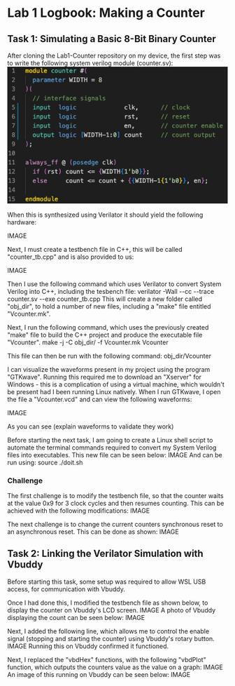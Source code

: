 # Lab 1 Logbook: Making a Counter

## Task 1: Simulating a Basic 8-Bit Binary Counter

After cloning the Lab1-Counter repository on my device, the first step was to write the following system verilog module (counter.sv):
![alt text](images/LBcountersv.png)


When this is synthesized using Verilator it should yield the following hardware:

IMAGE

Next, I must create a testbench file in C++, this will be called "counter_tb.cpp" and is also provided to us:

IMAGE

Then I use the following command which uses Verilator to convert System Verilog into C++, including the tesbench file:
  verilator -Wall --cc --trace counter.sv --exe counter_tb.cpp
This will create a new folder called "obj_dir", to hold a number of new files, including a "make" file entitled "Vcounter.mk".

Next, I run the following command, which uses the previously created "make" file to build the C++ project and produce the executable file "Vcounter".
  make -j -C obj_dir/ -f Vcounter.mk Vcounter

This file can then be run with the following command:
  obj_dir/Vcounter

I can visualize the waveforms present in my project using the program "GTKwave".
Running this required me to download an "Xserver" for Windows - this is a complication of using a virtual machine, which wouldn't be present had I been running Linux natively.
When I run GTKwave, I open the file a "Vcounter.vcd" and can view the following waveforms:

IMAGE

As you can see (explain waveforms to validate they work)

Before starting the next task, I am going to create a Linux shell script to automate the terminal commands required to convert my System Verilog files into executables.
This new file can be seen below:
  IMAGE
And can be run using:
  source ./doit.sh

### Challenge
The first challenge is to modify the testbench file, so that the counter waits at the value 0x9 for 3 clock cycles and then resumes counting.
This can be achieved with the following modifications:
  IMAGE

The next challenge is to change the current counters synchronous reset to an asynchronous reset.
This can be done as shown:
  IMAGE


## Task 2: Linking the Verilator Simulation with Vbuddy
Before starting this task, some setup was required to allow WSL USB access, for communication with Vbuddy.

Once I had done this, I modified the testbench file as shown below, to display the counter on Vbuddy's LCD screen.
  IMAGE
A photo of Vbuddy displaying the count can be seen below:
  IMAGE

Next, I added the following line, which allows me to control the enable signal (stopping and starting the counter) using Vbuddy's rotary button.
  IMAGE
Running this on Vbuddy confirmed it functioned.

Next, I replaced the "vbdHex" functions, with the following "vbdPlot" function, which outputs the counters value as the value on a graph:
  IMAGE
An image of this running on Vbuddy can be seen below:
  IMAGE












